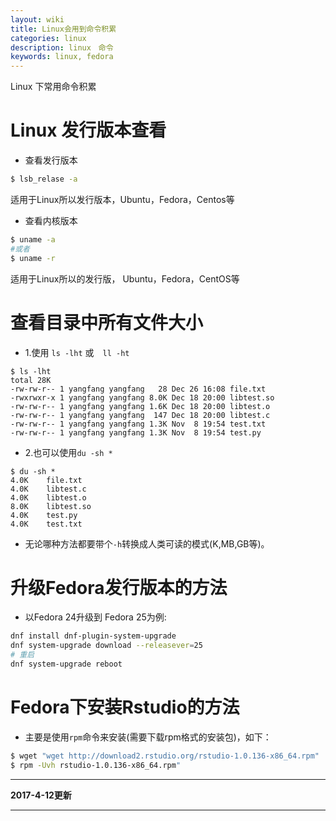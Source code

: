 ```yaml
---
layout: wiki
title: Linux会用到命令积累
categories: linux
description: linux　命令
keywords: linux, fedora
---
```


Linux 下常用命令积累

# Linux 发行版本查看

* 查看发行版本

```bash
$ lsb_relase -a
```
适用于Linux所以发行版本，Ubuntu，Fedora，Centos等

* 查看内核版本

```bash
$ uname -a
#或者
$ uname -r
```
适用于Linux所以的发行版， Ubuntu，Fedora，CentOS等

# 查看目录中所有文件大小

* 1.使用 `ls -lht` 或　`ll -ht`

```
$ ls -lht
total 28K
-rw-rw-r-- 1 yangfang yangfang   28 Dec 26 16:08 file.txt
-rwxrwxr-x 1 yangfang yangfang 8.0K Dec 18 20:00 libtest.so
-rw-rw-r-- 1 yangfang yangfang 1.6K Dec 18 20:00 libtest.o
-rw-rw-r-- 1 yangfang yangfang  147 Dec 18 20:00 libtest.c
-rw-rw-r-- 1 yangfang yangfang 1.3K Nov  8 19:54 test.txt
-rw-rw-r-- 1 yangfang yangfang 1.3K Nov  8 19:54 test.py
```

* 2.也可以使用`du -sh *`

```
$ du -sh *
4.0K    file.txt
4.0K    libtest.c
4.0K    libtest.o
8.0K    libtest.so
4.0K    test.py
4.0K    test.txt
```

* 无论哪种方法都要带个`-h`转换成人类可读的模式(K,MB,GB等)。


# 升级Fedora发行版本的方法

* 以Fedora 24升级到 Fedora 25为例:

```bash
dnf install dnf-plugin-system-upgrade
dnf system-upgrade download --releasever=25
# 重启
dnf system-upgrade reboot
```

# Fedora下安装Rstudio的方法

* 主要是使用`rpm`命令来安装(需要下载rpm格式的安装包)，如下：

```bash
$ wget "wget http://download2.rstudio.org/rstudio-1.0.136-x86_64.rpm"
$ rpm -Uvh rstudio-1.0.136-x86_64.rpm"

```



***

**2017-4-12更新**

***